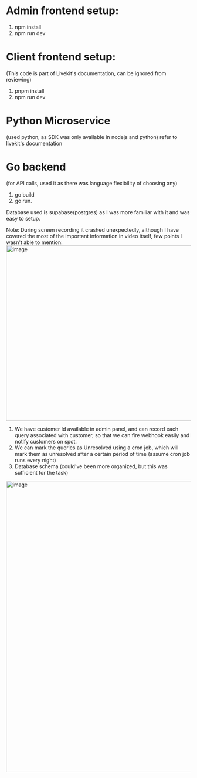 # Admin frontend setup:
1. npm install
2. npm run dev

# Client frontend setup: 
(This code is part of Livekit's documentation, can be ignored from reviewing)
1. pnpm install
2. npm run dev

# Python Microservice 
(used python, as SDK was only available in nodejs and python)
refer to livekit's documentation

# Go backend 
(for API calls, used it as there was language flexibility of choosing any)
1. go build
2. go run.

Database used is supabase(postgres) as I was more familiar with it and was easy to setup.


Note: During screen recording it crashed unexpectedly, although I have covered the most of the important information in video itself, few points I wasn't able to mention:
<img width="1620" height="478" alt="image" src="https://github.com/user-attachments/assets/4857cfce-2264-42e4-b0d2-b9369162cf3d" />
1) We have customer Id available in admin panel, and can record each query associated with customer, so that we can fire webhook easily and notify customers on spot.
2) We can mark the queries as Unresolved using a cron job, which will mark them as unresolved after a certain period of time (assume cron job runs every night)
3) Database schema (could've been more organized, but this was sufficient for the task)
<img width="850" height="794" alt="image" src="https://github.com/user-attachments/assets/90c9219c-72e6-47bc-a3da-1031d04fd9c1" />

